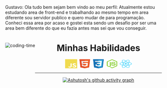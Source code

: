  Gustavo:
Ola tudo bem sejam bem vindo ao meu perfil:
Atualmente estou estudando area de front-end e trabalhando ao mesmo tempo em area diferente
sou servidor publico e quero mudar de para programação. Conheci essa area por acaso e gostei
esta sendo um desafio por ser uma area bem diferente do que eu fazia antes mas sei que vou conseguir.




<div  align="center">
 
<div style="display: inline_block">
    <img align="left" height="250" alt="coding-time" src="code.gif">
    <h1 align="center">Minhas Habilidades</h1>
    <img align="center" height="30" width="40" alt="js-icon"  src="https://raw.githubusercontent.com/devicons/devicon/master/icons/javascript/javascript-plain.svg">
    <img align="center" height="30" width="40" alt="html-icon" src="https://raw.githubusercontent.com/devicons/devicon/master/icons/html5/html5-original.svg">
    <img align="center" height="30" width="40" alt="css-icon" src="https://raw.githubusercontent.com/devicons/devicon/master/icons/css3/css3-original.svg">
    <img align="center" height="30" width="40" alt="nodejs-icon" src="https://raw.githubusercontent.com/devicons/devicon/master/icons/nodejs/nodejs-original.svg">
     <img align="center" height="30" width="40" alt="react-icon" src="https://raw.githubusercontent.com/devicons/devicon/master/icons/react/react-original.svg">
   </div
   <img src="https://github-profile-trophy.vercel.app/?username=Gustavo-lucca83&theme=dracula&row=2&no-bg=true&column=3&margin-w=15margin-h=15"/>
 <hr>

[![Ashutosh's github activity graph](https://github-readme-activity-graph.cyclic.app/graph?username=Gustavo-lucca83&bg_color=000000&color=fdf7f7&line=00eb1b&point=e9fa00&area=true&hide_border=true)](https://github.com/ashutosh00710/github-readme-activity-graph)
